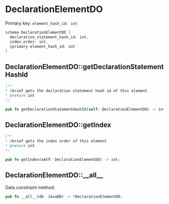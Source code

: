 # DeclarationElementDO

Primary key: `element_hash_id: int`

```rust
schema DeclarationElementDO {
  declaration_statement_hash_id: int,
  index_order: int,
  @primary element_hash_id: int
}
```
## DeclarationElementDO::getDeclarationStatementHashId

```java
/**
* @brief gets the declaration statement hash id of this element.
* @return int
*/
```
```rust
pub fn getDeclarationStatementHashId(self: DeclarationElementDO) -> int;
```
## DeclarationElementDO::getIndex

```java
/**
* @brief gets the index order of this element.
* @return int
*/
```
```rust
pub fn getIndex(self: DeclarationElementDO) -> int;
```
## DeclarationElementDO::\_\_all\_\_

Data constraint method.

```rust
pub fn __all__(db: JavaDB) -> *DeclarationElementDO;
```
